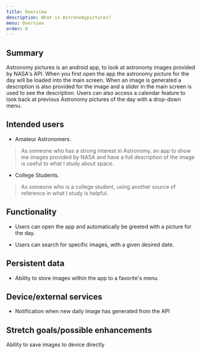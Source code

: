 ```yaml
---
title: Overview
description: What is Astronomypictures?
menu: Overview
order: 0
---
```

## Summary

Astronomy pictures is an android app, to look at astronomy images provided by NASA's API.
When you first open the app the astronomy picture for the day will be loaded into the main screen.
When an image is generated a description is also provided for the image and a slider in the main screen is used to see the description. 
Users can also access a calendar feature to look back at previous Astronomy pictures of the day with a drop-down menu. 

## Intended users
 
 * Amateur Astronomers. 

> As someone who has a strong interest in Astronomy, an app to show me images provided by NASA and have a full description of the image is useful to what I study about space.

* College Students. 

> As someone who is a college student, using another source of reference in what I study is helpful. 
 
## Functionality

* Users can open the app and automatically be greeted with a picture for the day. 

* Users can search for specific images, with a given desired date. 


## Persistent data

* Ability to store images within the app to a favorite's menu

## Device/external services
 
* Notification when new daily image has generated from the API 

## Stretch goals/possible enhancements 

Ability to save images to device directly
